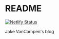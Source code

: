 # README 

[![Netlify Status](https://api.netlify.com/api/v1/badges/99312e0e-d208-4f44-9e74-17af42a537f2/deploy-status)](https://app.netlify.com/sites/eloquent-heisenberg-da02e4/deploys)

Jake VanCampen's blog 